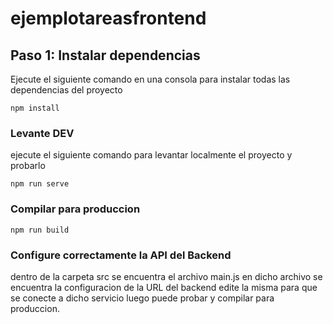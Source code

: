 # ejemplotareasfrontend

## Paso 1: Instalar dependencias
Ejecute el siguiente comando en una consola para instalar todas las dependencias del proyecto
```
npm install
```

### Levante DEV
ejecute el siguiente comando para levantar localmente el proyecto y probarlo
```
npm run serve
```

### Compilar para produccion
```
npm run build
```

### Configure correctamente la API del Backend
dentro de la carpeta src se encuentra el archivo main.js en dicho archivo se encuentra la configuracion de la URL del backend edite la misma para que se conecte a dicho servicio luego puede probar y compilar para produccion.
